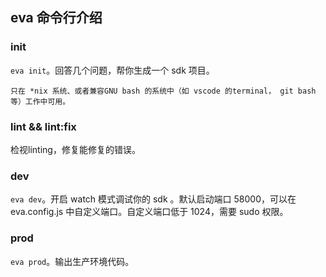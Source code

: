 ## eva 命令行介绍

### init

`eva init`。回答几个问题，帮你生成一个 sdk 项目。

```
只在 *nix 系统、或者兼容GNU bash 的系统中（如 vscode 的terminal， git bash 等）工作中可用。
```

### lint && lint:fix

检视linting，修复能修复的错误。

### dev

`eva dev`。开启 watch 模式调试你的 sdk 。默认启动端口 58000，可以在
eva.config.js 中自定义端口。自定义端口低于 1024，需要 sudo 权限。

### prod

`eva prod`。输出生产环境代码。
